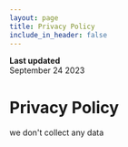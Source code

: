 ```yaml
---
layout: page
title: Privacy Policy
include_in_header: false
---
```


**Last updated**  
September 24 2023

# Privacy Policy
we don't collect any data